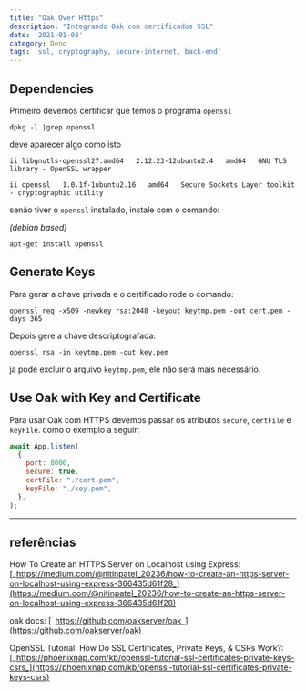```yaml
---
title: "Oak Over Https"
description: "Integrando Oak com certificados SSL"
date: '2021-01-08'
category: Deno
tags: 'ssl, cryptography, secure-internet, back-end'
---
```


## Dependencies

Primeiro devemos certificar que temos o programa `openssl`
```text
dpkg -l |grep openssl
```
deve aparecer algo como isto
```text
ii libgnutls-openssl27:amd64   2.12.23-12ubuntu2.4   amd64   GNU TLS library - OpenSSL wrapper

ii openssl   1.0.1f-1ubuntu2.16   amd64   Secure Sockets Layer toolkit - cryptographic utility
```

senão tiver o `openssl` instalado, instale com o comando:

_(debian based)_
```text
apt-get install openssl
```
## Generate Keys

Para gerar a chave privada e o certificado rode o comando:
```text
openssl req -x509 -newkey rsa:2048 -keyout keytmp.pem -out cert.pem -days 365
```

Depois gere a chave descriptografada:
```text
openssl rsa -in keytmp.pem -out key.pem
```

ja pode excluir o arquivo `keytmp.pem`, ele não será mais necessário.

## Use Oak with Key and Certificate

Para usar Oak com HTTPS devemos passar os atributos `secure`, `certFile` e `keyFile`.
como o exemplo a seguir:

```js
await App.listen(
  {
    port: 8000,
    secure: true,
    certFile: "./cert.pem",
    keyFile: "./key.pem",
  },
);
```

---
## referências

How To Create an HTTPS Server on Localhost using Express: [_https://medium.com/@nitinpatel_20236/how-to-create-an-https-server-on-localhost-using-express-366435d61f28_](https://medium.com/@nitinpatel_20236/how-to-create-an-https-server-on-localhost-using-express-366435d61f28)

oak docs: [_https://github.com/oakserver/oak_](https://github.com/oakserver/oak)

OpenSSL Tutorial: How Do SSL Certificates, Private Keys, & CSRs Work?: [_https://phoenixnap.com/kb/openssl-tutorial-ssl-certificates-private-keys-csrs_](https://phoenixnap.com/kb/openssl-tutorial-ssl-certificates-private-keys-csrs)
